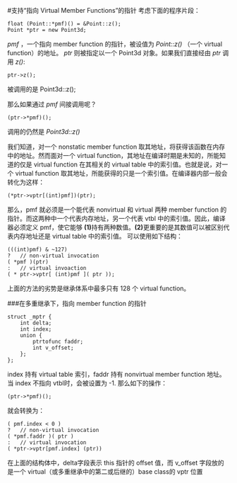 #支持“指向 Virtual Member Functions”的指针
考虑下面的程序片段：

	float (Point::*pmf)() = &Point::z();
	Point *ptr = new Point3d;
	
_pmf_ ，一个指向 member function 的指针，被设值为 _Point::z()_ （一个 virtual function）的地址。 _ptr_ 则被指定以一个 Point3d 对象。如果我们直接经由 _ptr_ 调用 _z()_:
	
	ptr->z();
	
被调用的是 Point3d::z();

那么如果通过 _pmf_ 间接调用呢？

	(ptr->*pmf)();
	
调用的仍然是 _Point3d::z()_

我们知道，对一个 nonstatic member function 取其地址，将获得该函数在内存中的地址。然而面对一个 virtual function，其地址在编译时期是未知的，所能知道的仅是 virtual function 在其相关的 virtual table 中的索引值。也就是说，对一个 virtual function 取其地址，所能获得的只是一个索引值。在编译器内部一般会转化为这样：

	(*ptr->vptr[(int)pmf])(ptr);
	
那么，pmf 就必须是一个能代表 nonvirtual 和 virtual 两种 member function 的指针。而这两种中一个代表内存地址，另一个代表 vtbl 中的索引值。因此，编译器必须定义 pmf，使它能够 <b>(1)</b>持有两种数值。<b>(2)</b>更重要的是其数值可以被区别代表内存地址还是 virtual table 中的索引值。
可以使用如下结构：

	(((int)pmf) & ~127)
	? 	// non-virtual invocation
	( *pmf )(ptr)
	: 	// virtual invoaction
	( * ptr->vptr[ (int)pmf ]( ptr ));
	
上面的方法的劣势是继承体系中最多只有 128 个 virtual function。

###在多重继承下，指向 member function 的指针

	struct _mptr {
		int delta;
		int index;
		union {
			ptrtofunc faddr;
			int v_offset;
		};
	};
	
index 持有 virtual table 索引，faddr 持有 nonvirtual member function 地址。当 index 不指向 vtbl时，会被设置为 -1. 那么如下的操作：

	(ptr->*pmf)();
	
就会转换为：

	( pmf.index < 0 )
	? 	// non-virtual invocation
	( *pmf.faddr )( ptr )
	:	// virtual invocation
	( *ptr->vptr[pmf.index] (ptr))
	
在上面的结构体中，delta字段表示 this 指针的 offset 值，而 v_offset 字段放的是一个 virtual（或多重继承中的第二或后继的）base class的 vptr 位置
